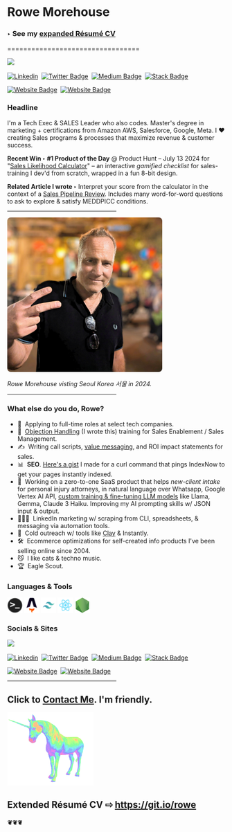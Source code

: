 # Rowe Morehouse

### ‣ See my [expanded Résumé CV](https://rowe-morehouse.github.io/resume/)
=================================

![](https://komarev.com/ghpvc/?username=rowe-morehouse&style=flat-square&color=ff69bb)

[![Linkedin](https://img.shields.io/badge/Rowe%20Morehouse-blue?style=flat-square&logo=Linkedin&logoColor=white)](https://www.linkedin.com/in/rowe-morehouse/)&nbsp;
[![Twitter Badge](https://img.shields.io/badge/-@objections_dog-black?style=flat-square&logo=X&logoColor=white)](https://x.com/objections_dog)&nbsp;
[![Medium Badge](https://img.shields.io/badge/-Rowe%20on%20Medium-242424?style=flat-square&logo=medium&logoColor=white)](https://medium.com/@rowemore)&nbsp;
[![Stack Badge](https://img.shields.io/badge/-Stack%20Overflow-%23F28033?style=flat-square&logo=medium&logoColor=white)](https://stackoverflow.com/users/1618304/rowe-morehouse)

[![Website Badge](https://img.shields.io/badge/-objections.dog%20|%20personal%20site-26B57A?style=flat-square&logo=google-chrome&logoColor=white)](https://objections.dog)&nbsp;
[![Website Badge](https://img.shields.io/badge/-Rowe%20Morehouse%20Résumé%20CV-3b5998?style=flat-square&logo=google-chrome&logoColor=white)](https://rowe-morehouse.github.io/resume/)

### Headline

I'm a Tech Exec & SALES Leader who also codes. Master's degree in marketing + certifications from Amazon AWS, Salesforce, Google, Meta. I ❤ creating Sales programs & processes that maximize revenue & customer success.

**Recent Win ‣ #1 Product of the Day** @ Product Hunt – July 13 2024 for "<a href="https://objections.dog/sales-likelihood-calculator" target="_blank">Sales Likelihood Calculator</a>" – an interactive _gamified checklist_ for sales-training I dev'd from scratch, wrapped in a fun 8-bit design.

**Related Article I wrote ‣** Interpret your score from the calculator in the context of a <a href="https://objections.dog/sales-pipeline-review" class="" target="_blank">Sales Pipeline Review</a>. Includes many word-for-word questions to ask to explore & satisfy MEDDPICC conditions.

<hr width="50%">

<img src="https://github.com/rowe-morehouse/rowe-morehouse/raw/master/rowe-morehouse.jpg" width="358px" style="border-radius: 8px;">

<i>Rowe Morehouse visting Seoul Korea 서울 in 2024.</i>

<hr width="50%">

### What else do you do, Rowe?

- 🤝&nbsp; Applying to full-time roles at select tech companies.
- 💬&nbsp; <a href="https://objections.dog/sales-tips/handling-of-objections-in-sales" target="_blank">Objection Handling</a> (I wrote this) training for Sales Enablement / Sales Management.
- ✍&nbsp; Writing call scripts, <a href="https://objections.dog/sales-tips/cold-call-script-examples" class="" target="_blank">value messaging</a>, and ROI impact statements for sales.
- 📊&nbsp; **SEO**. <a href="https://gist.github.com/rowe-morehouse/b73cd74f5ed0e60633eb233244bd69e6" target="_blank">Here's a gist</a> I made for a curl command that pings IndexNow to get your pages instantly indexed.
- 🌱&nbsp; Working on a zero-to-one SaaS product that helps _new-client intake_ for personal injury attorneys, in natural language over Whatsapp, Google Vertex AI API, <a href="https://cloud.google.com/vertex-ai?hl=en#train-custom-ml-models" class="" target="_blank">custom training & fine-tuning LLM models</a> like Llama, Gemma, Claude 3 Haiku. Improving my AI prompting skills w/ JSON input & output.
- 🧑‍🤝‍🧑&nbsp; LinkedIn marketing w/ scraping from CLI, spreadsheets, & messaging via automation tools.
- 📧&nbsp; Cold outreach w/ tools like <a href="https://www.clay.com/" class="" target="_blank">Clay</a> & Instantly.
- 🛠&nbsp; Ecommerce optimizations for self-created info products I've been selling online since 2004.
- 😼&nbsp; I like cats & techno music.
- 🏆&nbsp; Eagle Scout.

### Languages & Tools

<code><img height="35" src="https://raw.githubusercontent.com/github/explore/80688e429a7d4ef2fca1e82350fe8e3517d3494d/topics/terminal/terminal.png" alt="javascript"></code>
<code><img height="35" src="https://raw.githubusercontent.com/github/explore/5cc0a03a302ec862c4aeac2a22a513ae31c35432/topics/astro/astro.png" alt="astro"></code>
<code><img height="35" src="https://raw.githubusercontent.com/github/explore/261c2cda92d09ccad6f8b2dc91af32a2a5856989/topics/tailwind/tailwind.png" alt="twailwind"></code>
<code><img height="35" src="https://raw.githubusercontent.com/github/explore/80688e429a7d4ef2fca1e82350fe8e3517d3494d/topics/react/react.png" alt="react"></code>
<code><img height="35" src="https://raw.githubusercontent.com/github/explore/80688e429a7d4ef2fca1e82350fe8e3517d3494d/topics/nodejs/nodejs.png" alt="nodejs"></code>

### Socials & Sites

<!-- <p align="left"> <a href="https://www.codepen.io/Boston343" target="_blank" rel="noreferrer"> <picture> <source media="(prefers-color-scheme: dark)" srcset="https://raw.githubusercontent.com/danielcranney/readme-generator/main/public/icons/socials/codepen-dark.svg" /> <source media="(prefers-color-scheme: light)" srcset="https://raw.githubusercontent.com/danielcranney/readme-generator/main/public/icons/socials/codepen.svg" /> <img src="https://raw.githubusercontent.com/danielcranney/readme-generator/main/public/icons/socials/codepen.svg" width="32" height="32" /> </picture> </a> <a href="https://www.github.com/Boston343" target="_blank" rel="noreferrer"> <picture> <source media="(prefers-color-scheme: dark)" srcset="https://raw.githubusercontent.com/danielcranney/readme-generator/main/public/icons/socials/github-dark.svg" /> <source media="(prefers-color-scheme: light)" srcset="https://raw.githubusercontent.com/danielcranney/readme-generator/main/public/icons/socials/github.svg" /> <img src="https://raw.githubusercontent.com/danielcranney/readme-generator/main/public/icons/socials/github.svg" width="32" height="32" /> </picture> </a> <a href="https://www.x.com/BowTiedWebReapr" target="_blank" rel="noreferrer"> <picture> <source media="(prefers-color-scheme: dark)" srcset="https://raw.githubusercontent.com/danielcranney/readme-generator/main/public/icons/socials/twitter-dark.svg" /> <source media="(prefers-color-scheme: light)" srcset="https://raw.githubusercontent.com/danielcranney/readme-generator/main/public/icons/socials/twitter.svg" /> <img src="https://raw.githubusercontent.com/danielcranney/readme-generator/main/public/icons/socials/twitter.svg" width="32" height="32" /> </picture> </a></p> -->

![](https://komarev.com/ghpvc/?username=rowe-morehouse&style=flat-square&color=ff69bb)

[![Linkedin](https://img.shields.io/badge/Rowe%20Morehouse-blue?style=flat-square&logo=Linkedin&logoColor=white)](https://www.linkedin.com/in/rowe-morehouse/)&nbsp;
[![Twitter Badge](https://img.shields.io/badge/-@objections_dog-black?style=flat-square&logo=X&logoColor=white)](https://x.com/objections_dog)&nbsp;
[![Medium Badge](https://img.shields.io/badge/-Rowe%20on%20Medium-242424?style=flat-square&logo=medium&logoColor=white)](https://medium.com/@rowemore)&nbsp;
[![Stack Badge](https://img.shields.io/badge/-Stack%20Overflow-%23F28033?style=flat-square&logo=medium&logoColor=white)](https://stackoverflow.com/users/1618304/rowe-morehouse)

[![Website Badge](https://img.shields.io/badge/-objections.dog%20|%20personal%20site-26B57A?style=flat-square&logo=google-chrome&logoColor=white)](https://objections.dog)&nbsp;
[![Website Badge](https://img.shields.io/badge/-Rowe%20Morehouse%20Résumé%20CV-3b5998?style=flat-square&logo=google-chrome&logoColor=white)](https://rowe-morehouse.github.io/resume/)

<hr width="50%">

## Click to <a href="https://objections.dog/contact" class="" target="_blank">Contact Me</a>. I'm friendly.

<div align="left">
  <img src="https://github.com/rowe-morehouse/rowe-morehouse/raw/master/main.gif" width=200px align=left"><br />
 <h2> Extended Résumé CV ⇨ <a href="https://git.io/rowe" class="">https://git.io/rowe</a></h2>
</div>

#### ❦❦❦

<!--
Here are some ideas to get you started:

- 🔭 I’m currently working on ...
- 🌱 I’m currently learning ...
- 👯 I’m looking to collaborate on ...
- 🤔 I’m looking for help with ...
- 💬 Ask me about ...
- 📫 How to reach me: ...
- 😄 Pronouns: ...
- ⚡ Fun fact: ...
-->